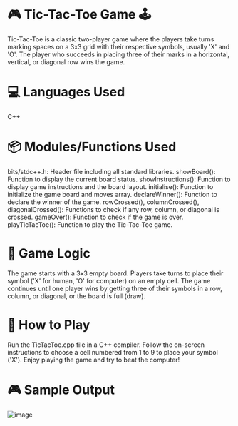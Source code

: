 # 🎮 Tic-Tac-Toe Game 🕹️
Tic-Tac-Toe is a classic two-player game where the players take turns marking spaces on a 3x3 grid with their respective symbols, usually 'X' and 'O'. The player who succeeds in placing three of their marks in a horizontal, vertical, or diagonal row wins the game.

# 💻 Languages Used
C++
# 📦 Modules/Functions Used
bits/stdc++.h: Header file including all standard libraries.
showBoard(): Function to display the current board status.
showInstructions(): Function to display game instructions and the board layout.
initialise(): Function to initialize the game board and moves array.
declareWinner(): Function to declare the winner of the game.
rowCrossed(), columnCrossed(), diagonalCrossed(): Functions to check if any row, column, or diagonal is crossed.
gameOver(): Function to check if the game is over.
playTicTacToe(): Function to play the Tic-Tac-Toe game.
# 🎯 Game Logic
The game starts with a 3x3 empty board.
Players take turns to place their symbol ('X' for human, 'O' for computer) on an empty cell.
The game continues until one player wins by getting three of their symbols in a row, column, or diagonal, or the board is full (draw).
# 🚀 How to Play
Run the TicTacToe.cpp file in a C++ compiler.
Follow the on-screen instructions to choose a cell numbered from 1 to 9 to place your symbol ('X').
Enjoy playing the game and try to beat the computer!
# 🎮 Sample Output
![image](https://github.com/dharshii-22/DSA_PROJECTS/assets/110839215/6c5b8bd4-5ab5-4ecd-a8d9-d503007b6206)
